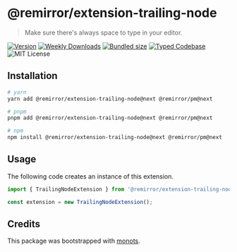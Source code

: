 # @remirror/extension-trailing-node

> Make sure there's always space to type in your editor.

[![Version][version]][npm] [![Weekly Downloads][downloads-badge]][npm]
[![Bundled size][size-badge]][size] [![Typed Codebase][typescript]](./src/index.ts)
![MIT License][license]

[version]: https://flat.badgen.net/npm/v/@remirror/extension-trailing-node
[npm]: https://npmjs.com/package/@remirror/extension-trailing-node
[license]: https://flat.badgen.net/badge/license/MIT/purple
[size]: https://bundlephobia.com/result?p=@remirror/extension-trailing-node
[size-badge]: https://flat.badgen.net/bundlephobia/minzip/@remirror/extension-trailing-node
[typescript]: https://flat.badgen.net/badge/icon/TypeScript?icon=typescript&label
[downloads-badge]: https://badgen.net/npm/dw/@remirror/extension-trailing-node/red?icon=npm

## Installation

```bash
# yarn
yarn add @remirror/extension-trailing-node@next @remirror/pm@next

# pnpm
pnpm add @remirror/extension-trailing-node@next @remirror/pm@next

# npm
npm install @remirror/extension-trailing-node@next @remirror/pm@next
```

## Usage

The following code creates an instance of this extension.

```ts
import { TrailingNodeExtension } from '@remirror/extension-trailing-node';

const extension = new TrailingNodeExtension();
```

## Credits

This package was bootstrapped with [monots].

[monots]: https://github.com/monots/monots
